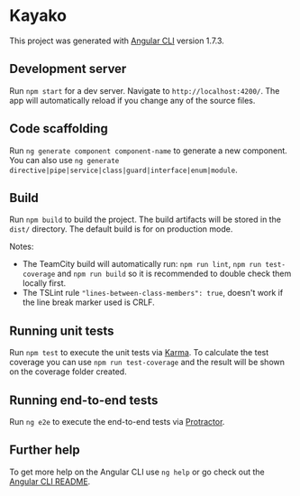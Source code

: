 # Kayako

This project was generated with [Angular CLI](https://github.com/angular/angular-cli) version 1.7.3.

## Development server

Run `npm start` for a dev server. Navigate to `http://localhost:4200/`. The app will automatically reload if you change any of the source files.

## Code scaffolding

Run `ng generate component component-name` to generate a new component. You can also use `ng generate directive|pipe|service|class|guard|interface|enum|module`.

## Build

Run `npm build` to build the project. The build artifacts will be stored in the `dist/` directory. The default build is for on production mode.

Notes:
* The TeamCity build will automatically run: `npm run lint`, `npm run test-coverage` and `npm run build` so it is recommended to double check them locally first.
* The TSLint rule `"lines-between-class-members": true`, doesn't work if the line break marker used is CRLF.

## Running unit tests

Run `npm test` to execute the unit tests via [Karma](https://karma-runner.github.io).
To calculate the test coverage you can use `npm run test-coverage` and the result will be shown on the coverage folder created.

## Running end-to-end tests

Run `ng e2e` to execute the end-to-end tests via [Protractor](http://www.protractortest.org/).

## Further help

To get more help on the Angular CLI use `ng help` or go check out the [Angular CLI README](https://github.com/angular/angular-cli/blob/master/README.md).
